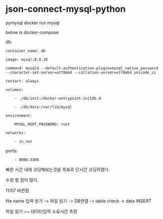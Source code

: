 # json-connect-mysql-python

pymysql
docker run mysql

below is docker-compose

db:


    container_name: db
    
    image: mysql:8.0.20
    
    command: mysqld --default-authentication-plugin=mysql_native_password --character-set-server=utf8mb4 --collation-server=utf8mb4_unicode_ci
    
    restart: always
   
    volumes:
    
        - ./db/init:/docker-entrypoint-initdb.d
        
        - ./db/data:/var/lib/mysql
   
    environment:
   
        MYSQL_ROOT_PASSWORD: root
    
    networks:
    
        - in_net
   
   ports:
   
        - 8086:3306
      
      


빠른 시간 내에 코딩해보는것을 목표로 단시간 코딩하였다.

수정 할 점이 많다.


11/07 바뀐점

file name 입력 받기 -> 파일 읽기 -> DB연결 -> table check -> data INSERT


파일 읽기 ~~ 데이터입력  소요시간 측정

